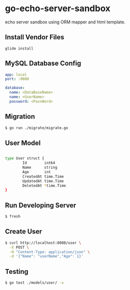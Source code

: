 # go-echo-server-sandbox

echo server sandbox using ORM mapper and html template.

## Install Vendor Files

```
glide install
```

## MySQL Database Config

``` yaml
app: local
port: :8080

database:
  name: <DataBaseName>
  name: <UserName>
  password: <PassWord>
```

## Migration

``` bash
$ go run ./migrate/migrate.go
```

## User Model

``` bash

type User struct {
		Id        int64
		Name      string
		Age       int
		CreatedAt time.Time
		UpdatedAt time.Time
		DeletedAt *time.Time
}
```

## Run Developing Server 

``` bash
$ fresh
```

## Create User

``` bash
$ curl http://localhost:8080/user \
  -X POST \
  -H "Content-Type: application/json" \
  -d '{"Name": "userName","Age": 1}'
```

## Testing

``` bash
$ go test ./models/user/ -v
```

